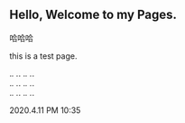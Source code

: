 ## Hello, Welcome to my Pages.


哈哈哈





this is a test page.


._. ._. ._. ._.
<br>
._. ._. ._. ._.
<br>
._. ._. ._. ._.


2020.4.11 PM 10:35
